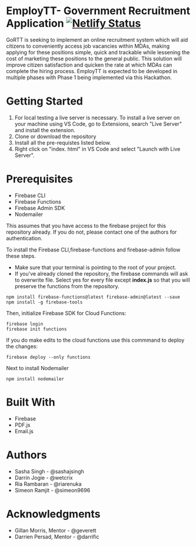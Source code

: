 

# EmployTT- Government Recruitment Application [![Netlify Status](https://api.netlify.com/api/v1/badges/3d71f4dd-2d36-46d3-b419-e8df37426162/deploy-status)](https://app.netlify.com/sites/employtt/deploys)

GoRTT is seeking to implement an online recruitment system which will aid citizens to conveniently access job vacancies within MDAs, making applying for these positions simple, quick and trackable while lessening the cost of marketing these positions to the general public. This solution will improve citizen satisfaction and quicken the rate at which MDAs can complete the hiring process. EmployTT is expected to be developed in multiple phases with Phase 1 being implemented via this Hackathon.


# Getting Started
  1. For local testing a live server is necessary. To install a live server on your machine using VS Code, go to 
     Extensions, search "Live Server" and install the extension.
  2. Clone or download the repository 
  3. Install all the pre-requistes listed below. 
  4. Right click on "index. html" in VS Code and select "Launch with Live Server".

# Prerequisites
  - Firebase CLI
  - Firebase Functions
  - Firebase Admin SDK
  - Nodemailer
  
This assumes that you have access to the firebase project for this repository already. If you do not, please contact one of the authors for authentication. 

To install the Firebase CLI,firebase-functions and firebase-admin follow these steps. 
- Make sure that your terminal is pointing to the root of your project. 
- If you've already cloned the repository, the firebase commands will ask to overwrite file. Select yes for every file except **index.js** so that you will preserve the functions from the repository.

```
npm install firebase-functions@latest firebase-admin@latest --save
npm install -g firebase-tools
```
Then, initialize Firebase SDK for Cloud Functions:
```
firebase login
firebase init functions
```
If you do make edits to the cloud functions use this commmand to deploy the changes: 
```
firebase deploy --only functions
```
Next to install Nodemailer
```
npm install nodemailer
```
# Built With
  - Firebase
  - PDF.js
  - Email.js

# Authors
- Sasha Singh - @sashajsingh
- Darrin Jogie - @wetcrix
- Ria Rambaran - @riarenuka
- Simeon Ramjit - @simeon9696


# Acknowledgments
- Gillan Morris, Mentor - @geverett
- Darrien Persad, Mentor - @darrific

